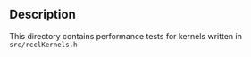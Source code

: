## Description
This directory contains performance tests for kernels written in `src/rcclKernels.h`
